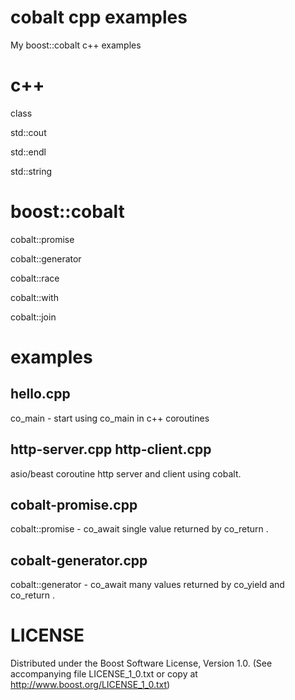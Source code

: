 cobalt cpp examples
============================================================

My boost::cobalt c++ examples

c++
============================================================

class

std::cout

std::endl

std::string

boost::cobalt
============================================================

cobalt::promise

cobalt::generator

cobalt::race

cobalt::with

cobalt::join

examples
============================================================

hello.cpp
----------------------------------------

co_main - start using co_main in c++ coroutines

http-server.cpp http-client.cpp
----------------------------------------

asio/beast coroutine http server and client using cobalt.

cobalt-promise.cpp
----------------------------------------

cobalt::promise - co_await single value returned by co_return .

cobalt-generator.cpp
----------------------------------------

cobalt::generator - co_await many values returned by co_yield and co_return .


LICENSE
============================================================

Distributed under the Boost Software License, Version 1.0. (See accompanying
file LICENSE_1_0.txt or copy at http://www.boost.org/LICENSE_1_0.txt)



